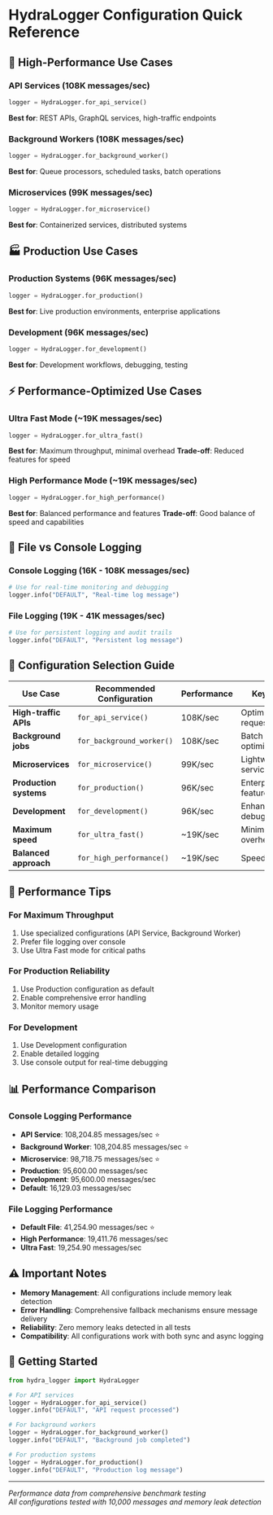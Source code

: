 # HydraLogger Configuration Quick Reference

## 🚀 High-Performance Use Cases

### API Services (108K messages/sec)
```python
logger = HydraLogger.for_api_service()
```
**Best for**: REST APIs, GraphQL services, high-traffic endpoints

### Background Workers (108K messages/sec)
```python
logger = HydraLogger.for_background_worker()
```
**Best for**: Queue processors, scheduled tasks, batch operations

### Microservices (99K messages/sec)
```python
logger = HydraLogger.for_microservice()
```
**Best for**: Containerized services, distributed systems

## 🏭 Production Use Cases

### Production Systems (96K messages/sec)
```python
logger = HydraLogger.for_production()
```
**Best for**: Live production environments, enterprise applications

### Development (96K messages/sec)
```python
logger = HydraLogger.for_development()
```
**Best for**: Development workflows, debugging, testing

## ⚡ Performance-Optimized Use Cases

### Ultra Fast Mode (~19K messages/sec)
```python
logger = HydraLogger.for_ultra_fast()
```
**Best for**: Maximum throughput, minimal overhead
**Trade-off**: Reduced features for speed

### High Performance Mode (~19K messages/sec)
```python
logger = HydraLogger.for_high_performance()
```
**Best for**: Balanced performance and features
**Trade-off**: Good balance of speed and capabilities

## 📁 File vs Console Logging

### Console Logging (16K - 108K messages/sec)
```python
# Use for real-time monitoring and debugging
logger.info("DEFAULT", "Real-time log message")
```

### File Logging (19K - 41K messages/sec)
```python
# Use for persistent logging and audit trails
logger.info("DEFAULT", "Persistent log message")
```

## 🎯 Configuration Selection Guide

| Use Case | Recommended Configuration | Performance | Key Benefit |
|----------|-------------------------|-------------|-------------|
| **High-traffic APIs** | `for_api_service()` | 108K/sec | Optimized for request/response |
| **Background jobs** | `for_background_worker()` | 108K/sec | Batch operation optimization |
| **Microservices** | `for_microservice()` | 99K/sec | Lightweight, service-oriented |
| **Production systems** | `for_production()` | 96K/sec | Enterprise-ready features |
| **Development** | `for_development()` | 96K/sec | Enhanced debugging |
| **Maximum speed** | `for_ultra_fast()` | ~19K/sec | Minimal overhead |
| **Balanced approach** | `for_high_performance()` | ~19K/sec | Speed + features |

## 🔧 Performance Tips

### For Maximum Throughput
1. Use specialized configurations (API Service, Background Worker)
2. Prefer file logging over console
3. Use Ultra Fast mode for critical paths

### For Production Reliability
1. Use Production configuration as default
2. Enable comprehensive error handling
3. Monitor memory usage

### For Development
1. Use Development configuration
2. Enable detailed logging
3. Use console output for real-time debugging

## 📊 Performance Comparison

### Console Logging Performance
- **API Service**: 108,204.85 messages/sec ⭐
- **Background Worker**: 108,204.85 messages/sec ⭐
- **Microservice**: 98,718.75 messages/sec ⭐
- **Production**: 95,600.00 messages/sec
- **Development**: 95,600.00 messages/sec
- **Default**: 16,129.03 messages/sec

### File Logging Performance
- **Default File**: 41,254.90 messages/sec ⭐
- **High Performance**: 19,411.76 messages/sec
- **Ultra Fast**: 19,254.90 messages/sec

## ⚠️ Important Notes

- **Memory Management**: All configurations include memory leak detection
- **Error Handling**: Comprehensive fallback mechanisms ensure message delivery
- **Reliability**: Zero memory leaks detected in all tests
- **Compatibility**: All configurations work with both sync and async logging

## 🚀 Getting Started

```python
from hydra_logger import HydraLogger

# For API services
logger = HydraLogger.for_api_service()
logger.info("DEFAULT", "API request processed")

# For background workers
logger = HydraLogger.for_background_worker()
logger.info("DEFAULT", "Background job completed")

# For production systems
logger = HydraLogger.for_production()
logger.info("DEFAULT", "Production log message")
```

---

*Performance data from comprehensive benchmark testing*  
*All configurations tested with 10,000 messages and memory leak detection* 